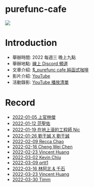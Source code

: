 # purefunc-cafe
![](https://raw.githubusercontent.com/PureFuncInc/purefunc-cafe/main/images/logo.png)

# Introduction
* 舉辦時間: 2022 每週三 晚上九點
* 舉辦地點: [線上 Discord 頻道](https://discord.gg/purfunc)
* 文章介紹: [$_purefunc cafe 純函式咖啡](https://github.com/PureFuncInc/blog-articles/blob/main/%E7%B4%94%E5%87%BD%E5%BC%8F%E5%92%96%E5%95%A1.md)
* 影片介紹: [YouTube](https://www.youtube.com/watch?v=N5GzZfXg5z0)
* 活動錄影: [YouTube 播放清單](https://youtube.com/playlist?list=PLC3hT4Z5I-O4V2g1oU-pkxp6Wr72ozhgk)

# Record
* [2022-01-05 上官林傑](./2022-01-05/README.md)
* [2022-01-12 范聖佑](./2022-01-12/README.md)
* [2022-01-19 在地上滾的工程師 Nic](./2022-01-19/README.md)
* [2022-01-26 劉于誠 X 劉于誠](./2022-01-26/README.md)
* [2022-02-09 Recca Chao](./2022-02-09/README.md)
* [2022-02-16 Cheng Wei Chen](./2022-02-16/README.md)
* [2022-02-23 Vincent Huang](./2022-02-23/README.md)
* [2022-03-02 Kevin Chiu](./2022-03-02/README.md)
* [2022-03-09 qrtt1](./2022-03-09/README.md)
* [2022-03-16 林阿北 & 千石](./2022-03-16/README.md)
* [2022-03-23 Vincent Huang](./2022-03-23/README.md)
* [2022-03-30 Timm](./2022-03-30/README.md)
